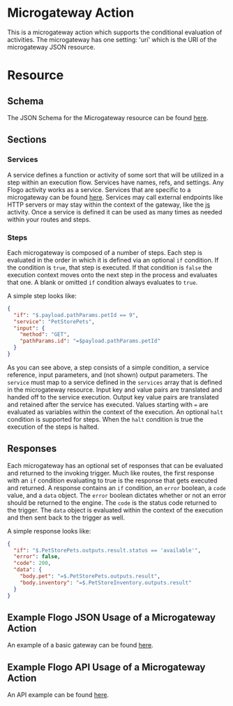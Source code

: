# Microgateway Action
This is a microgateway action which supports the conditional evaluation of activities. The microgateway has one setting: 'uri' which is the URI of the microgateway JSON resource.

# Resource

## Schema

The JSON Schema for the Microgateway resource can be found [here](internal/schema/schema.json).

## Sections

### Services

A service defines a function or activity of some sort that will be utilized in a step within an execution flow. Services have names, refs, and settings. Any Flogo activity works as a service. Services that are specific to a microgateway can be found [here](activity). Services may call external endpoints like HTTP servers or may stay within the context of the gateway, like the [js](actibity/js) activity. Once a service is defined it can be used as many times as needed within your routes and steps.

### Steps

Each microgateway is composed of a number of steps. Each step is evaluated in the order in which it is defined via an optional `if` condition. If the condition is `true`, that step is executed. If that condition is `false` the execution context moves onto the next step in the process and evaluates that one. A blank or omitted `if` condition always evaluates to `true`.

A simple step looks like:

```json
{
  "if": "$.payload.pathParams.petId == 9",
  "service": "PetStorePets",
  "input": {
    "method": "GET",
    "pathParams.id": "=$payload.pathParams.petId"
  }
}
```

As you can see above, a step consists of a simple condition, a service reference, input parameters, and (not shown) output parameters. The `service` must map to a service defined in the `services` array that is defined in the microgateway resource. Input key and value pairs are translated and handed off to the service execution. Output key value pairs are translated and retained after the service has executed. Values starting with `=` are evaluated as variables within the context of the execution. An optional `halt` condition is supported for steps. When the `halt` condition is true the execution of the steps is halted.

## Responses

Each microgateway has an optional set of responses that can be evaluated and returned to the invoking trigger. Much like routes, the first response with an `if` condition evaluating to true is the response that gets executed and returned. A response contains an `if` condition, an `error` boolean, a `code` value, and a `data` object. The `error` boolean dictates whether or not an error should be returned to the engine. The `code` is the status code returned to the trigger. The `data` object is evaluated within the context of the execution and then sent back to the trigger as well.

A simple response looks like:

```json
{
  "if": "$.PetStorePets.outputs.result.status == 'available'",
  "error": false,
  "code": 200,
  "data": {
    "body.pet": "=$.PetStorePets.outputs.result",
    "body.inventory": "=$.PetStoreInventory.outputs.result"
  }
}
```

## Example Flogo JSON Usage of a Microgateway Action

An example of a basic gateway can be found [here](examples/json/basic-gateway).

## Example Flogo API Usage of a Microgateway Action

An API example can be found [here](examples/api/basic-gateway).
